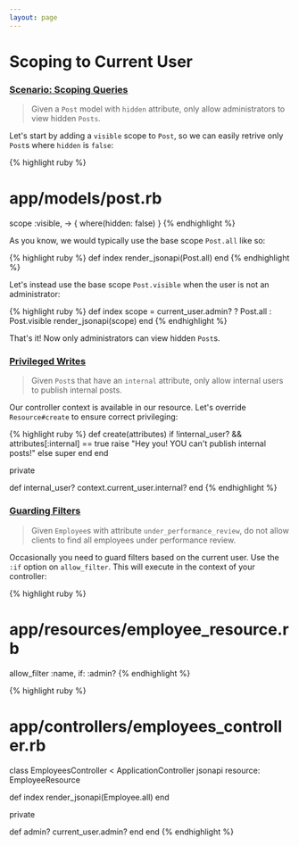 ```yaml
---
layout: page
---
```


Scoping to Current User
==========

### <a name="scoping-queries" href='#scoping-queries'>Scenario: Scoping Queries</a>

> Given a `Post` model with `hidden` attribute, only allow administrators
to view hidden `Posts`.

Let's start by adding a `visible` scope to `Post`, so we can easily
retrive only `Post`s where `hidden` is `false`:

{% highlight ruby %}
# app/models/post.rb
scope :visible, -> { where(hidden: false) }
{% endhighlight %}

As you know, we would typically use the base scope `Post.all` like so:

{% highlight ruby %}
def index
  render_jsonapi(Post.all)
end
{% endhighlight %}

Let's instead use the base scope `Post.visible` when the user is not an
administrator:

{% highlight ruby %}
def index
  scope = current_user.admin? ? Post.all : Post.visible
  render_jsonapi(scope)
end
{% endhighlight %}

That's it! Now only administrators can view hidden `Post`s.

### <a name="privileged-writes" href='#privileged-writes'>Privileged Writes</a>

> Given `Post`s that have an `internal` attribute, only allow
internal users to publish internal posts.

Our controller context is available in our resource. Let's override
`Resource#create` to ensure correct privileging:

{% highlight ruby %}
def create(attributes)
  if !internal_user? && attributes[:internal] == true
    raise "Hey you! YOU can't publish internal posts!"
  else
    super
  end
end

private

def internal_user?
  context.current_user.internal?
end
{% endhighlight %}

### <a name="guarding-filters" href='#guarding-filters'>Guarding Filters</a>

> Given `Employee`s with attribute `under_performance_review`, do not allow clients to find all employees under performance review.

Occasionally you need to guard filters based on the current user. Use
the `:if` option on `allow_filter`. This will execute in the context of
your controller:

{% highlight ruby %}
# app/resources/employee_resource.rb
allow_filter :name, if: :admin?
{% endhighlight %}

{% highlight ruby %}
# app/controllers/employees_controller.rb
class EmployeesController < ApplicationController
  jsonapi resource: EmployeeResource

  def index
    render_jsonapi(Employee.all)
  end

  private

  def admin?
    current_user.admin?
  end
end
{% endhighlight %}

